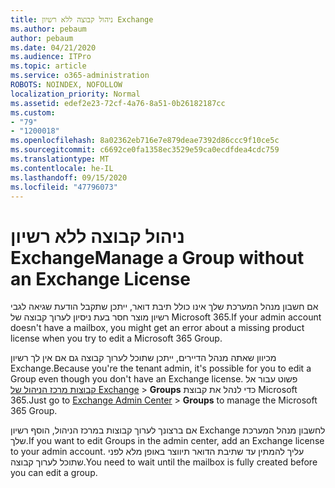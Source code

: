 ```yaml
---
title: ניהול קבוצה ללא רשיון Exchange
ms.author: pebaum
author: pebaum
ms.date: 04/21/2020
ms.audience: ITPro
ms.topic: article
ms.service: o365-administration
ROBOTS: NOINDEX, NOFOLLOW
localization_priority: Normal
ms.assetid: edef2e23-72cf-4a76-8a51-0b26182187cc
ms.custom:
- "79"
- "1200018"
ms.openlocfilehash: 8a02362eb716e7e879deae7392d86ccc9f10ce5c
ms.sourcegitcommit: c6692ce0fa1358ec3529e59ca0ecdfdea4cdc759
ms.translationtype: MT
ms.contentlocale: he-IL
ms.lasthandoff: 09/15/2020
ms.locfileid: "47796073"
---
```

# <a name="manage-a-group-without-an-exchange-license"></a><span data-ttu-id="f0e5e-102">ניהול קבוצה ללא רשיון Exchange</span><span class="sxs-lookup"><span data-stu-id="f0e5e-102">Manage a Group without an Exchange License</span></span>

<span data-ttu-id="f0e5e-103">אם חשבון מנהל המערכת שלך אינו כולל תיבת דואר, ייתכן שתקבל הודעת שגיאה לגבי רשיון מוצר חסר בעת ניסיון לערוך קבוצה של Microsoft 365.</span><span class="sxs-lookup"><span data-stu-id="f0e5e-103">If your admin account doesn't have a mailbox, you might get an error about a missing product license when you try to edit a Microsoft 365 Group.</span></span>
  
<span data-ttu-id="f0e5e-104">מכיוון שאתה מנהל הדיירים, ייתכן שתוכל לערוך קבוצה גם אם אין לך רשיון Exchange.</span><span class="sxs-lookup"><span data-stu-id="f0e5e-104">Because you're the tenant admin, it's possible for you to edit a Group even though you don't have an Exchange license.</span></span> <span data-ttu-id="f0e5e-105">פשוט עבור אל [קבוצות מרכז הניהול של Exchange](https://outlook.office365.com/ecp.aspx) \> **Groups** כדי לנהל את קבוצת Microsoft 365.</span><span class="sxs-lookup"><span data-stu-id="f0e5e-105">Just go to [Exchange Admin Center](https://outlook.office365.com/ecp.aspx) \> **Groups** to manage the Microsoft 365 Group.</span></span>
  
<span data-ttu-id="f0e5e-106">אם ברצונך לערוך קבוצות במרכז הניהול, הוסף רשיון Exchange לחשבון מנהל המערכת שלך.</span><span class="sxs-lookup"><span data-stu-id="f0e5e-106">If you want to edit Groups in the admin center, add an Exchange license to your admin account.</span></span> <span data-ttu-id="f0e5e-107">עליך להמתין עד שתיבת הדואר תיווצר באופן מלא לפני שתוכל לערוך קבוצה.</span><span class="sxs-lookup"><span data-stu-id="f0e5e-107">You need to wait until the mailbox is fully created before you can edit a group.</span></span>
  